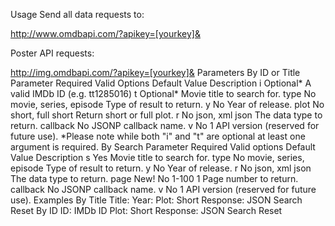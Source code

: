 Usage
Send all data requests to:

http://www.omdbapi.com/?apikey=[yourkey]&

Poster API requests:

http://img.omdbapi.com/?apikey=[yourkey]&
Parameters
By ID or Title
Parameter	Required	Valid Options	Default Value	Description
i	Optional*		<empty>	A valid IMDb ID (e.g. tt1285016)
t	Optional*		<empty>	Movie title to search for.
type	No	movie, series, episode	<empty>	Type of result to return.
y	No		<empty>	Year of release.
plot	No	short, full	short	Return short or full plot.
r	No	json, xml	json	The data type to return.
callback	No		<empty>	JSONP callback name.
v	No		1	API version (reserved for future use).
*Please note while both "i" and "t" are optional at least one argument is required.
By Search
Parameter	Required	Valid options	Default Value	Description
s	Yes		<empty>	Movie title to search for.
type	No	movie, series, episode	<empty>	Type of result to return.
y	No		<empty>	Year of release.
r	No	json, xml	json	The data type to return.
page New!	No	1-100	1	Page number to return.
callback	No		<empty>	JSONP callback name.
v	No		1	API version (reserved for future use).
Examples
By Title
Title: 
    Year: 
    Plot: 
Short
    Response: 
JSON
    Search Reset
By ID
ID: 
IMDb ID
    Plot: 
Short
    Response: 
JSON
    Search Reset